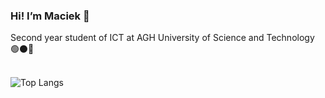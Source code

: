 



### Hi! I’m Maciek 👋 
Second year student of ICT at AGH University of Science and Technology 🟢⚫🔴
<br><br>

![Top Langs](https://github-readme-stats.vercel.app/api/top-langs/?username=maciej-klimek&size_weight=0.5&count_weight=0.5&&hide=matlab,jupyter%20notebook,cmake&layout=donut&langs_count=6&theme=dark)


